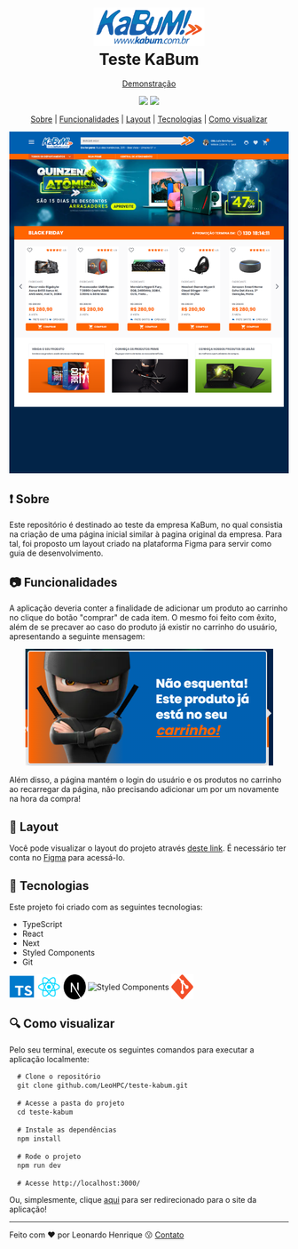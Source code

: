 <h1 align="center">
  <img src="https://raw.githubusercontent.com/LeoHPC/teste-kabum/b03bde245f7e6cbe9cfc570fb1a427b193517a64/public/images/logo.svg" width="200">
  <br>
  Teste KaBum
</h1>

<p align="center">
  <a href="https://teste-kabum.vercel.app">Demonstração</a>
</p>

<p align="center">
  <img src="https://img.shields.io/github/languages/top/leohpc/teste-kabum">
  <img src="https://img.shields.io/github/stars/leohpc/teste-kabum">
</p>

<p align="center">
  <a href="#exclamation-sobre">Sobre</a> | <a href="#camera-funcionalidades">Funcionalidades</a> | <a href="#newspaper-layout">Layout</a> | <a href="#rocket-tecnologias">Tecnologias</a> | <a href="#mag-como-visualizar">Como visualizar</a>
</p>

<img src="https://raw.githubusercontent.com/LeoHPC/teste-kabum/main/src/demo/demo_01.png">

## :exclamation: Sobre

Este repositório é destinado ao teste da empresa KaBum, no qual consistia na criação de uma página inicial similar à pagina original da empresa. Para tal, foi proposto um layout criado na plataforma Figma para servir como guia de desenvolvimento.

## :camera: Funcionalidades

A aplicação deveria conter a finalidade de adicionar um produto ao carrinho no clique do botão "comprar" de cada item. O mesmo foi feito com êxito, além de se precaver ao caso do produto já existir no carrinho do usuário, apresentando a seguinte mensagem:

<div align="center">
  <img src="https://raw.githubusercontent.com/LeoHPC/teste-kabum/main/src/demo/demo_02.png">
</div>

Além disso, a página mantém o login do usuário e os produtos no carrinho ao recarregar da página, não precisando adicionar um por um novamente na hora da compra!

## :newspaper: Layout

Você pode visualizar o layout do projeto através [deste link](https://www.figma.com/file/XQ1KqEcyYtdw0GRcu4MkPf/kabum-home?node-id=62%3A7174). É necessário ter conta no [Figma](http://figma.com/) para acessá-lo.

## :rocket: Tecnologias

Este projeto foi criado com as seguintes tecnologias:

- TypeScript
- React
- Next
- Styled Components
- Git

<div style="display: inline_block">
    <img align="center" alt="TypeScript" height="40" width="45" src="https://github.com/devicons/devicon/blob/master/icons/typescript/typescript-original.svg">
    <img align="center" alt="ReactJS" height="45" width="45" src="https://github.com/vscode-icons/vscode-icons/blob/master/icons/file_type_reactjs.svg">
    <img align="center" alt="Nextjs" height="45" width="40" src="https://github.com/devicons/devicon/blob/master/icons/nextjs/nextjs-original.svg" />
    <img align="center" alt="Styled Components" height="45" width="45" src="https://www.styled-components.com/atom.png" />
    <img align="center" alt="Git" height="45" width="40" src="https://github.com/devicons/devicon/blob/master/icons/git/git-original.svg" />
</div>

## :mag: Como visualizar

Pelo seu terminal, execute os seguintes comandos para executar a aplicação localmente:
```shell
  # Clone o repositório
  git clone github.com/LeoHPC/teste-kabum.git
  
  # Acesse a pasta do projeto
  cd teste-kabum
  
  # Instale as dependências 
  npm install
  
  # Rode o projeto
  npm run dev
  
  # Acesse http://localhost:3000/
```
Ou, simplesmente, clique <a href="https://teste-kabum.vercel.app">aqui</a> para ser redirecionado para o site da aplicação!

---

Feito com ❤ por Leonardo Henrique :kissing: [Contato](https://www.linkedin.com/in/leonardo-henrique-33a3ab210)
